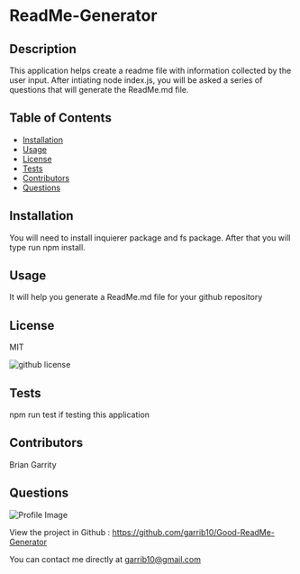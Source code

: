 # ReadMe-Generator 
  
  
  ## Description
  This application helps create a readme file with information collected by the user input. After intiating node index.js, you will be asked a series of questions that will generate the ReadMe.md file.

  ## Table of Contents
  * [Installation](#installation)
  * [Usage](#usage)
  * [License](#usage)
  * [Tests](#tests)
  * [Contributors](#contributors)
  * [Questions](#questions)

  ## Installation
  You will need to install inquierer package and fs package. After that you will type run npm install.

  ## Usage 
  It will help you generate a ReadMe.md file for your github repository 

  ## License
  MIT
  
  ![github license](https://img.shields.io/badge/license-MIT-blue.svg)
  

  ## Tests
  npm run test  if testing this application 
  
  
  ## Contributors
  Brian Garrity

  ## Questions
  
![Profile Image](https://github.com/undefined.png?size=50)
  
View the project in Github : https://github.com/garrib10/Good-ReadMe-Generator
  
You can contact me directly at garrib10@gmail.com
   
